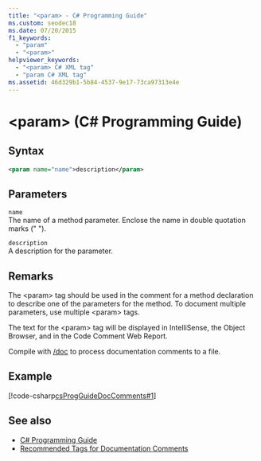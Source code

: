 ```yaml
---
title: "<param> - C# Programming Guide"
ms.custom: seodec18
ms.date: 07/20/2015
f1_keywords: 
  - "param"
  - "<param>"
helpviewer_keywords: 
  - "<param> C# XML tag"
  - "param C# XML tag"
ms.assetid: 46d329b1-5b84-4537-9e17-73ca97313e4e
---
```

# \<param> (C# Programming Guide)
## Syntax  
  
```xml  
<param name="name">description</param>  
```  
  
## Parameters  
 `name`  
 The name of a method parameter. Enclose the name in double quotation marks (" ").  
  
 `description`  
 A description for the parameter.  
  
## Remarks  
 The \<param> tag should be used in the comment for a method declaration to describe one of the parameters for the method. To document multiple parameters, use multiple \<param> tags.  
  
 The text for the \<param> tag will be displayed in IntelliSense, the Object Browser, and in the Code Comment Web Report.  
  
 Compile with [/doc](../../../csharp/language-reference/compiler-options/doc-compiler-option.md) to process documentation comments to a file.  
  
## Example  
 [!code-csharp[csProgGuideDocComments#1](~/samples/snippets/csharp/VS_Snippets_VBCSharp/csProgGuideDocComments/CS/DocComments.cs#1)]  
  
## See also

- [C# Programming Guide](../../../csharp/programming-guide/index.md)
- [Recommended Tags for Documentation Comments](../../../csharp/programming-guide/xmldoc/recommended-tags-for-documentation-comments.md)
